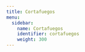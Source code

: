 ```yaml
---
title: Cortafuegos
menu:
  sidebar:
    name: Cortafuegos
    identifier: cortafuegos
    weight: 300
---
```

